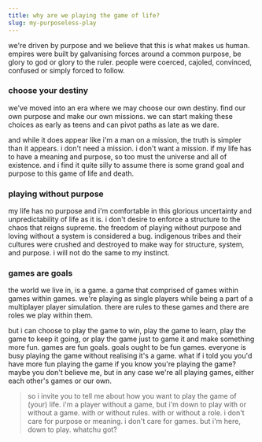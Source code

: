 ```yaml
---
title: why are we playing the game of life?
slug: my-purposeless-play
---
```


we're driven by purpose and we believe that this is what makes us human. empires were built by galvanising forces around a common purpose, be glory to god or glory to the ruler. people were coerced, cajoled, convinced, confused or simply  forced to follow. 

### choose your destiny
we've moved into an era where we may choose our own destiny. find our own purpose and make our own missions. we can start making these choices as early as teens and can pivot paths as late as we dare.

and while it does appear like i'm a man on a mission, the truth is simpler than it appears. i don't need a mission. i don't want a mission. if my life has to have a meaning and purpose, so too must the universe and all of existence. and i find it quite silly to assume there is some grand goal and purpose to this game of life and death. 

### playing without purpose
my life has no purpose and i'm comfortable in this glorious uncertainty and unpredictability of life as it is. i don't desire to enforce a structure to the chaos  that reigns supreme. the freedom of playing without purpose and loving without a system is considered a bug. indigenous tribes and their cultures were crushed and destroyed to make way for structure, system, and purpose. i will not do the same to my instinct. 

### games are goals
the world we live in, is a game. a game that comprised of games within games within games. we're playing as single players while being a part of a multiplayer player simulation. there are rules to these games and there are roles we play within them.

but i can choose to play the game to win, play the game to learn, play the game to keep it going, or play the game just to game it and make something more fun. games are fun goals. goals ought to be fun games.  everyone is busy playing the game without realising it's a game. what if i told you you'd have more fun playing the game if you know you're playing the game? maybe you don't believe me, but in any case we're all playing games, either each other's games or our own. 

> so i invite you to tell me about how you want to play the game of (your) life. i'm a player without a game, but i'm down to play with or without a game. with or without rules. with or without a role. i don't care for purpose or meaning. i don't care for games. but i'm here, down to play. whatchu got?